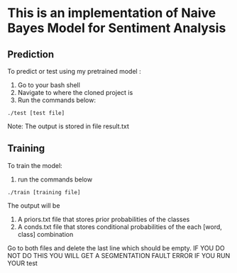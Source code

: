 # This is an implementation of Naive Bayes Model for Sentiment Analysis

## Prediction
To predict or test using my pretrained model :

1. Go to your bash shell
2. Navigate to where the cloned project is
3. Run the commands below:
```console
./test [test file]
```

Note: The output is stored in file result.txt

## Training
To train the model:
1. run the commands below 
```console
./train [training file]
```

The output will be
1. A priors.txt file that stores prior probabilities of the classes
2. A conds.txt file that stores conditional probabilities of the each [word, class] combination


Go to both files and delete the last line which should be empty.
IF YOU DO NOT DO THIS YOU WILL GET A SEGMENTATION FAULT ERROR IF YOU RUN YOUR test